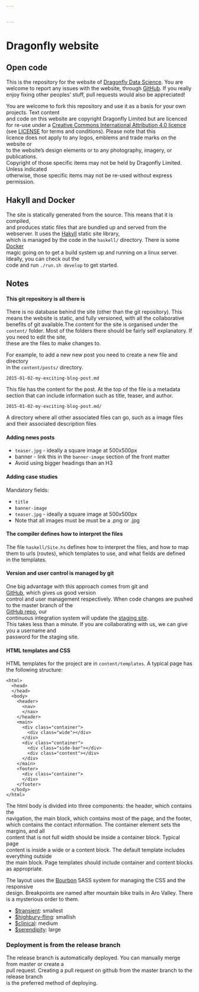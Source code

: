 ```yaml
---


---
```


<h1 id="dragonfly-website">Dragonfly website</h1>
<h2 id="open-code">Open code</h2>
<p>This is the repository for the website of <a href="http://www.dragonfly.co.nz">Dragonfly Data Science</a>. You are welcome to report any issues with the website, through <a href="https://github.com/dragonfly-science/website/issues">GitHub</a>. If you really enjoy fixing other peoples’ stuff, pull requests would also be appreciated!</p>
<p>You are welcome to fork this repository and use it as a basis for your own projects. Text content<br>
and code on this website are copyright Dragonfly Limited but are licenced for re-use under a <a href="https://creativecommons.org/licenses/by/4.0/">Creative Commons International Attribution 4.0 licence</a> (see <a href="https://github.com/dragonfly-science/website/blob/master/LICENSE">LICENSE</a> for terms and conditions). Please note that this<br>
licence does not apply to any logos, emblems and trade marks on the website or<br>
to the website’s design elements or to any photography, imagery, or publications.<br>
Copyright of those specific items may not be held by Dragonfly Limited. Unless indicated<br>
otherwise, those specific items may not be re-used without express permission.</p>
<h2 id="hakyll-and-docker">Hakyll and Docker</h2>
<p>The site is statically generated from the source. This means that it is compiled,<br>
and produces static files that are bundled up and served from the webserver. It uses the <a href="http://jaspervdj.be/hakyll/index.html">Hakyll</a> static site library,<br>
which is managed by the code in the <code>haskell/</code> directory.  There is some <a href="http://www.docker.com">Docker</a><br>
magic going on to get a build system up and running on a linux server. Ideally, you can check out the<br>
code and run <code>./run.sh develop</code> to get started.</p>
<h2 id="notes">Notes</h2>
<h4 id="this-git-repository-is-all-there-is">This git repository is all there is</h4>
<p>There is no database behind the site (other than the git repository). This means the website is static, and fully versioned, with all the collaborative benefits of git available.The content for the site is organised under the <code>content/</code> folder. Most of the folders there should be fairly self explanatory. If you need to edit the site,<br>
these are the files to make changes to.</p>
<p>For example, to add a new new post you need to create a new file and directory<br>
in the <code>content/posts/</code> directory.</p>
<p><code>2015-01-02-my-exciting-blog-post.md</code></p>
<p>This file has the content for the post. At the top of the file is a metadata section that can include information such as title, teaser, and author.</p>
<p><code>2015-01-02-my-exciting-blog-post.md/</code></p>
<p>A directory where all other associated files can go, such as a image files and their associated description files</p>
<h4 id="adding-news-posts">Adding news posts</h4>
<ul>
<li><code>teaser.jpg</code> - ideally a square image at 500x500px</li>
<li>banner - link this in the <code>banner-image</code> section of the front matter</li>
<li>Avoid using bigger headings than an H3</li>
</ul>
<h4 id="adding-case-studies">Adding case studies</h4>
<p>Mandatory fields:</p>
<ul>
<li><code>title</code></li>
<li><code>banner-image</code></li>
<li><code>teaser.jpg</code> - ideally a square image at 500x500px</li>
<li>Note that all images must be must be a .png or .jpg</li>
</ul>
<h4 id="the-compiler-defines-how-to-interpret-the-files">The compiler defines how to interpret the files</h4>
<p>The file <code>haskell/Site.hs</code> defines how to interpret the files, and how to map<br>
them to urls (routes), which templates to use, and what fields are defined<br>
in the templates.</p>
<h4 id="version-and-user-control-is-managed-by-git">Version and user control is managed by git</h4>
<p>One big advantage with this approach comes from git and<br>
<a href="https://www.github.com/dragonfly-science">GitHub</a>, which gives us good version<br>
control and user management respectively. When code changes are pushed to the master branch of the<br>
<a href="https://www.github.com/dragonfly-science/website">GitHub repo</a>, our<br>
continuous integration system will update the <a href="https://www-dev.dragonfly.co.nz">staging site</a>.<br>
This takes less than a minute. If you are collaborating with us, we can give you a username and<br>
password for the staging site.</p>
<h4 id="html-templates-and-css">HTML templates and CSS</h4>
<p>HTML templates for the project are in <code>content/templates</code>. A typical page has the following structure:</p>
<pre><code>&lt;html&gt;
  &lt;head&gt;
  &lt;/head&gt;
  &lt;body&gt;
    &lt;header&gt;
      &lt;nav&gt;
      &lt;/nav&gt;
    &lt;/header&gt;
    &lt;main&gt;
      &lt;div class="container"&gt;
        &lt;div class="wide"&gt;&lt;/div&gt;
      &lt;/div&gt;
      &lt;div class="container"&gt;
        &lt;div class="side-bar"&gt;&lt;/div&gt;
        &lt;div class="content"&gt;&lt;/div&gt;
      &lt;/div&gt;
    &lt;/main&gt;
    &lt;footer&gt;
      &lt;div class="container"&gt;
      &lt;/div&gt;
    &lt;/footer&gt;
  &lt;/body&gt;
&lt;/html&gt;
</code></pre>
<p>The html body is divided into three components: the header, which contains the<br>
navigation, the main block, which contains most of the page, and the footer,<br>
which contains the contact information. The container element sets the margins, and all<br>
content that is not full width should be inside a container block. Typical page<br>
content is inside a wide or a content block. The default template includes everything outside<br>
the main block. Page templates should include container and content blocks as appropriate.</p>
<p>The layout uses the <a href="http://www.bourbon.io">Bourbon</a> SASS system for managing the CSS and the responsive<br>
design. Breakpoints are named after mountain bike trails in Aro Valley. There is a mysterious order to them.</p>
<ul>
<li><a href="http://www.trailforks.com/trails/transient/">$transient</a>: smallest</li>
<li><a href="http://tracks.org.nz/track/show/851">$highbury-fling</a>: smallish</li>
<li><a href="http://www.trailforks.com/trails/clinical/">$clinical</a>: medium</li>
<li><a href="http://www.trailforks.com/trails/serendipity-16954/">$serendipity</a>: large</li>
</ul>
<h3 id="deployment-is-from-the-release-branch">Deployment is from the release branch</h3>
<p>The release branch is automatically deployed. You can manually merge from master or create a<br>
pull request. Creating a pull request on github from the master branch to the release branch<br>
is the preferred method of deploying.</p>

